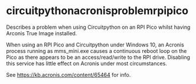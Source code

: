 # circuitpythonacronisproblemrpipico
Describes a problem when using Circuitpython on an RPI Pico whilst having Arconis True Image installed.

When using an RPI Pico and Circuitpython under Windows 10, an Acronis process running as mms_mini.exe causes a continuous reboot loop on the Pico as there appears to be an access/read/write to the RPI drive. Disabling this service has little effect on Acronis under most circumstances.

See https://kb.acronis.com/content/65464 for info.
